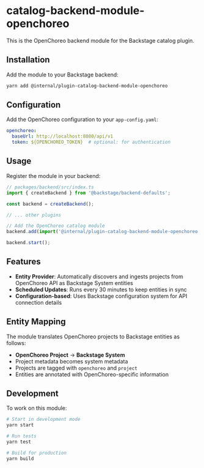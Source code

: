 # catalog-backend-module-openchoreo

This is the OpenChoreo backend module for the Backstage catalog plugin.

## Installation

Add the module to your Backstage backend:

```bash
yarn add @internal/plugin-catalog-backend-module-openchoreo
```

## Configuration

Add the OpenChoreo configuration to your `app-config.yaml`:

```yaml
openchoreo:
  baseUrl: http://localhost:8080/api/v1
  token: ${OPENCHOREO_TOKEN}  # optional: for authentication
```

## Usage

Register the module in your backend:

```typescript
// packages/backend/src/index.ts
import { createBackend } from '@backstage/backend-defaults';

const backend = createBackend();

// ... other plugins

// Add the OpenChoreo catalog module
backend.add(import('@internal/plugin-catalog-backend-module-openchoreo'));

backend.start();
```

## Features

- **Entity Provider**: Automatically discovers and ingests projects from OpenChoreo API as Backstage System entities
- **Scheduled Updates**: Runs every 30 minutes to keep entities in sync
- **Configuration-based**: Uses Backstage configuration system for API connection details

## Entity Mapping

The module translates OpenChoreo projects to Backstage entities as follows:

- **OpenChoreo Project** → **Backstage System**
- Project metadata becomes system metadata
- Projects are tagged with `openchoreo` and `project`
- Entities are annotated with OpenChoreo-specific information

## Development

To work on this module:

```bash
# Start in development mode
yarn start

# Run tests
yarn test

# Build for production
yarn build
```
